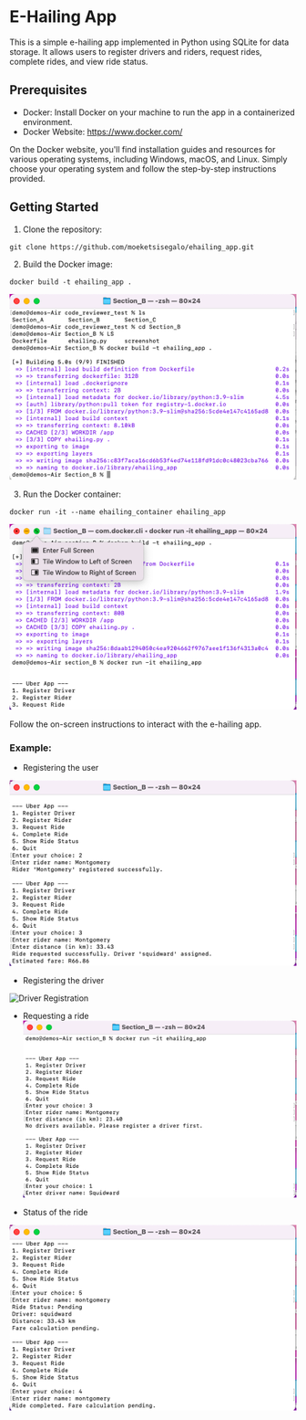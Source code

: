 # E-Hailing App

This is a simple e-hailing app implemented in Python using SQLite for data storage. It allows users to register drivers and riders, request rides, complete rides, and view ride status.

## Prerequisites

- Docker: Install Docker on your machine to run the app in a containerized environment.
- Docker Website: https://www.docker.com/

On the Docker website, you'll find installation guides and resources for various operating systems, including Windows, macOS, and Linux. Simply choose your operating system and follow the step-by-step instructions provided.



## Getting Started

1. Clone the repository:
```
git clone https://github.com/moeketsisegalo/ehailing_app.git
```


2. Build the Docker image:
```
docker build -t ehailing_app .
```
![Build App](screenshot/build_app.png)


3. Run the Docker container:
```
docker run -it --name ehailing_container ehailing_app
```
![Run App](screenshot/run_app.png)



Follow the on-screen instructions to interact with the e-hailing app.

### Example:

* Registering the user

![Register Users](screenshot/rider_registration.png)

* Registering the driver

![Driver Registration](screenshot/rider_app.png)

* Requesting a ride
![Request](screenshot/request.png)

* Status of the ride

![Status](screenshot/status.png)
